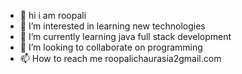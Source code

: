 - 👋 hi i am roopali 
- 👀 I’m interested in learning new technologies 
- 🌱 I’m currently learning java full stack development
- 💞️ I’m looking to collaborate on programming
- 📫 How to reach me roopalichaurasia2gmail.com

<!---
Roopali903/Roopali903 is a ✨ special ✨ repository because its `README.md` (this file) appears on your GitHub profile.
You can click the Preview link to take a look at your changes.
--->
